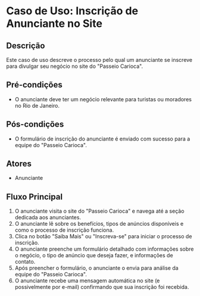 # Caso de Uso: Inscrição de Anunciante no Site

## Descrição
Este caso de uso descreve o processo pelo qual um anunciante se inscreve para divulgar seu negócio no site do "Passeio Carioca".

## Pré-condições
- O anunciante deve ter um negócio relevante para turistas ou moradores no Rio de Janeiro.

## Pós-condições
- O formulário de inscrição do anunciante é enviado com sucesso para a equipe do "Passeio Carioca".

## Atores
- Anunciante

## Fluxo Principal
1. O anunciante visita o site do "Passeio Carioca" e navega até a seção dedicada aos anunciantes.
2. O anunciante lê sobre os benefícios, tipos de anúncios disponíveis e como o processo de inscrição funciona.
3. Clica no botão "Saiba Mais" ou "Inscreva-se" para iniciar o processo de inscrição.
4. O anunciante preenche um formulário detalhado com informações sobre o negócio, o tipo de anúncio que deseja fazer, e informações de contato.
5. Após preencher o formulário, o anunciante o envia para análise da equipe do "Passeio Carioca".
6. O anunciante recebe uma mensagem automática no site (e possivelmente por e-mail) confirmando que sua inscrição foi recebida.
